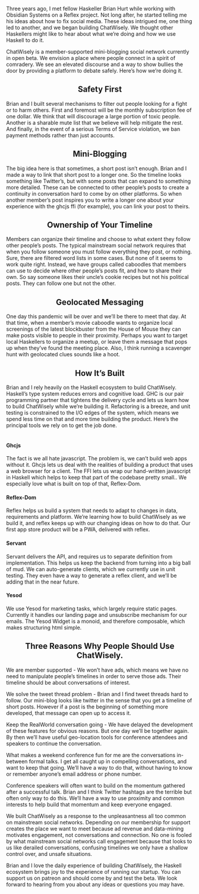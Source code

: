 Three years ago, I met fellow Haskeller Brian Hurt while working with Obsidian Systems on a Reflex project. Not long after, he started telling me his ideas about how to fix social media. These ideas intrigued me, one thing led to another, and we began building ChatWisely. We thought other Haskellers might like to hear about what we’re doing and how we use Haskell to do it.

ChatWisely is a member-supported mini-blogging social network currently in open beta. We envision a place where people connect in a spirit of comradery. We see an elevated discourse and a way to show bullies the door by providing a platform to debate safely. Here’s how we’re doing it.  


<h2 align=center>Safety First</h2>
Brian and I built several mechanisms to filter out people looking for a fight or to harm others. First and foremost will be the monthly subscription fee of one dollar. We think that will discourage a large portion of toxic people. Another is a sharable mute list that we believe will help mitigate the rest. And finally, in the event of a serious Terms of Service violation, we ban payment methods rather than just accounts. 

<h2 align=center>Mini-Blogging</h2>
The big idea here is that sometimes, a short post isn’t enough. Brian and I made a way to link that short post to a longer one. So the timeline looks something like Twitter’s, but with some posts that can expand to something more detailed. These can be connected to other people’s posts to create a continuity in conversation hard to come by on other platforms. So when another member’s post inspires you to write a longer one about your experience with the ghcjs ffi (for example), you can link your post to theirs.

<h2 align=center>Ownership of Your Timeline</h2>
Members can organize their timeline and choose to what extent they follow other people’s posts. The typical mainstream social network requires that when you follow someone you must follow everything they post, or nothing. Sure, there are filtered word lists in some cases. But none of it seems to work quite right. Instead, we have groups called caboodles that members can use to decide where other people’s posts fit, and how to share their own. So say someone likes their uncle’s cookie recipes but not his political posts. They can follow one but not the other.

<h2 align=center>Geolocated Messaging</h2>
One day this pandemic will be over and we’ll be there to meet that day. At that time, when a member’s movie caboodle wants to organize local screenings of the latest blockbuster from the House of Mouse they can make posts visible to people in their proximity. Perhaps you want to target local Haskellers to organize a meetup, or leave them a message that pops up when they’ve found the meeting place. Also, I think running a scavenger hunt with geolocated clues sounds like a hoot.

<h2 align=center>How It’s Built</h2>
Brian and I rely heavily on the Haskell ecosystem to build ChatWisely. Haskell’s type system reduces errors and cognitive load. GHC is our pair programming partner that tightens the delivery cycle and lets us learn how to build ChatWisely while we’re building it. Refactoring is a breeze, and unit testing is constrained to the I/O edges of the system, which means we spend less time on that and more time building the product. Here’s the principal tools we rely on to get the job done.  
<br/> <br/>
<h4> Ghcjs </h4> The fact is we all hate javascript. The problem is, we can’t build web apps without it. Ghcjs lets us deal with the realities of building a product that uses a web browser for a client. The FFI lets us wrap our hand-written javascript in Haskell which helps to keep that part of the codebase pretty small.. We especially love what is built on top of that, Reflex-Dom.
  
<h4> Reflex-Dom </h4> Reflex helps us build a system that needs to adapt to changes in data, requirements and platform. We’re learning how to build ChatWisely as we build it, and reflex keeps up with our changing ideas on how to do that. Our first app store product will be a PWA, delivered with reflex.

<h4> Servant </h4> Servant delivers the API, and requires us to separate definition from implementation. This helps us keep the backend from turning into a big ball of mud. We can auto-generate clients, which we currently use in unit testing. They even have a way to generate a reflex client, and we’ll be adding that in the near future.

<h4>Yesod</h4> We use Yesod for marketing tasks, which largely require static pages. Currently it handles our landing page and unsubscribe mechanism for our emails. The Yesod Widget is a monoid, and therefore composable, which makes structuring html simple. 


<h2 align=center>Three Reasons Why People Should Use ChatWisely.</h2>
We are member supported - We won’t have ads, which means we have no need to manipulate people’s timelines in order to serve those ads. Their timeline should be about conversations of interest.

We solve the tweet thread problem - Brian and I find tweet threads hard to follow. Our mini-blog looks like twitter in the sense that you get a timeline of short posts. However if a post is the beginning of something more developed, that message can open up to access it.

Keep the RealWorld conversation going - We have delayed the development of these features for obvious reasons. But one day we’ll be together again. By then we’ll have useful geo-location tools for conference attendees and speakers to continue the conversation.

What makes a weekend conference fun for me are the conversations in-between formal talks. I get all caught up in compelling conversations, and want to keep that going. We’ll have a way to do that, without having to know or remember anyone’s email address or phone number.

Conference speakers will often want to build on the momentum gathered after a successful talk. Brian and I think Twitter hashtags are the terrible but often only way to do this. We’ll have a way to use proximity and common interests to help build that momentum and keep everyone engaged.

We built ChatWisely as a response to the unpleasantness all too common on mainstream social networks. Depending on our membership for support creates the place we want to meet because ad revenue and data-mining motivates engagement, not conversations and connection. No one is fooled by what mainstream social networks call engagement because that looks to us like derailed conversations, confusing timelines we only have a shallow control over, and unsafe situations.

Brian and I love the daily experience of building ChatWisely, the Haskell ecosystem brings joy to the experience of running our startup. You can support us on patreon and should come by and test the beta. We look forward to hearing from you about any ideas or questions you may have.

